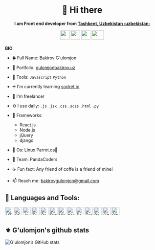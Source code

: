 <h1 align="center"> 🧔 Hi there 
 </h1>
 <p align="center"><strong>I am Front end developer from <a href="https://www.google.com/maps/place/%D0%A2%D0%BE%D1%88%D0%BA%D0%B5%D0%BD%D1%82,+O%60zbekiston/@41.2825125,69.1392799,11z/data=!3m1!4b1!4m5!3m4!1s0x38ae8b0cc379e9c3:0xa5a9323b4aa5cb98!8m2!3d41.2994958!4d69.2400734" target="_blank">Tashkent, Uzbekistan :uzbekistan:</a> </strong></p>
<div align="center">
  <a href="https://www.instagram.com/jamshid_50_05" target="_blank"><img height="30" src="https://camo.githubusercontent.com/c9dacf0f25a1489fdbc6c0d2b41cda58b77fa210a13a886d6f99e027adfbd358/68747470733a2f2f6564656e742e6769746875622e696f2f537570657254696e7949636f6e732f696d616765732f7376672f696e7374616772616d2e737667" /></a>
   <a href="https://www.facebook.com/abdukarimov.jamshid.alisherovich" target="_blank"><img height="30" src="https://camo.githubusercontent.com/8f245234577766478eaf3ee72b0615e99bb9ef3eaa56e1c37f75692811181d5c/68747470733a2f2f6564656e742e6769746875622e696f2f537570657254696e7949636f6e732f696d616765732f7376672f66616365626f6f6b2e737667" /></a>
   <a href="https://t.me/Jamshid_Abdukarimov" target="_blank"><img height="30" src="https://camo.githubusercontent.com/f4b401dd7cd9b7840fd31acafd49e151a80e4c9600bf219934461b96dd98e013/68747470733a2f2f6564656e742e6769746875622e696f2f537570657254696e7949636f6e732f696d616765732f7376672f74656c656772616d2e737667" /></a>
  <a href="https://leetcode.com/jamshid-abdukarimov" ><img src="https://upload.wikimedia.org/wikipedia/commons/1/19/LeetCode_logo_black.png" height="30" width="40" /></a>
</div>

<br />
<strong>BIO</strong>

  - :four_leaf_clover: Full Name: Bakirov G`ulomjon
  - 🏅 Portfolio: [gulomjonbakirov.uz](https://gulomjonbakirov.netlify.app)
  - 🐊 Tools: <code>Javascript</code> <code>Python</code> 
  - ➕ I'm currently learning <a href="socket.io">socket.io</a>
  - 🏢 I'm freelancer
  - ⚙️ I use daily: <code>.js</code> <code>.jsx</code> <code>.css</code> <code>.scss</code> <code>.html</code> <code>.py</code> 
  - 🍂 Frameworks: 
      - React.js
      - Node.js
      - jQuery
      - django
    
  - 🐧 Os: Linux  Parrot.os🦜 
  - 🐼 Team: PandaCoders 
  - ☕️ Fun fact: Any friend of coffe is a friend of mine!
  - 📫 Reach me: <a href="mailto: bakirovgulomjon@gmail.com" target="_blank"> bakirovgulomjon@gmail.com </a> 
 
## 🔨 Languages and Tools:
<img align="left" alt="HTML" width="26px" src="./images/html.svg" />
<img align="left" alt="CSS" width="26px" src="./images/css.svg" />
<img align="left" alt="JavaScript" width="26px" src="https://camo.githubusercontent.com/9496882abd182958bcea4238ab44f7eb8928d7a4144c150f18f6c55ceb9b4490/68747470733a2f2f6564656e742e6769746875622e696f2f537570657254696e7949636f6e732f696d616765732f7376672f6a6176617363726970742e737667" />
<img align="left" alt="TypeScript" width="26px" src="https://camo.githubusercontent.com/ff660f3b34106793e1a8008592156f3127d8465adc82e103b9f2e0ce012c70ec/68747470733a2f2f6564656e742e6769746875622e696f2f537570657254696e7949636f6e732f696d616765732f7376672f747970657363726970742e737667" />
<img align="left" alt="React" width="26px" src="https://camo.githubusercontent.com/98ce3f27aec475c03ad0441a7d4092f6b956814c7adc7f0049689dccedb82f1d/68747470733a2f2f6564656e742e6769746875622e696f2f537570657254696e7949636f6e732f696d616765732f7376672f72656163742e737667" />
<img align="left" alt="Python" width="26px" src="https://camo.githubusercontent.com/aa96ee3a3352c9c3c2161d3e95698d0885a277ab85d617fe77912627d37a3959/68747470733a2f2f6564656e742e6769746875622e696f2f537570657254696e7949636f6e732f696d616765732f7376672f707974686f6e2e737667" />
<img align="left" alt="Visual Studio Code" width="26px" src="https://upload.wikimedia.org/wikipedia/commons/9/9a/Visual_Studio_Code_1.35_icon.svg" />
<img align="left" alt="Yarn" width="26px" src="https://camo.githubusercontent.com/9ec5d0c3f7552908b21cfa4cc656e5bd2b6f1c4d2f46225a3ff1d2ee176ec4ef/68747470733a2f2f6564656e742e6769746875622e696f2f537570657254696e7949636f6e732f696d616765732f7376672f7961726e2e737667" />
<img align="left" alt="Parrot Os" width="26px" src="https://camo.githubusercontent.com/875b2967090ac970937698e92e1bfeefdc6168b9afb428aabfe321e19d549d74/68747470733a2f2f6564656e742e6769746875622e696f2f537570657254696e7949636f6e732f696d616765732f7376672f6c696e75782e737667" />
<img align="left" alt="Terminal Console" width="26px" src="./images/console.svg" />
<img align="left" alt="Powershell" width="26px" src="./images/powershell.svg" />
<img align="left" alt="Git" width="26px" src="./images/git.svg" />
<img align="left" alt="GitHub" width="26px" src="./images/github.svg" />
<br />
<br />
 
 ## ⚜️ G'ulomjon's github stats
![G'ulomjon’s GitHub stats](https://github-readme-stats.vercel.app/api?username=GulomjonBakirov&show_icons=true&theme=tokyonight&count_private=true)


<!--
**jamshid-abdukarimov/jamshid-abdukarimov** is a ✨ _special_ ✨ repository because its `README.md` (this file) appears on your GitHub profile.

Here are some ideas to get you started:

- 🔭 I’m currently working on ...
- 🌱 I’m currently learning ...
- 👯 I’m looking to collaborate on ...
- 🤔 I’m looking for help with ...
- 💬 Ask me about ...
- 📫 How to reach me: ...
- 😄 Pronouns: ...
- ⚡ Fun fact: ...
-->
